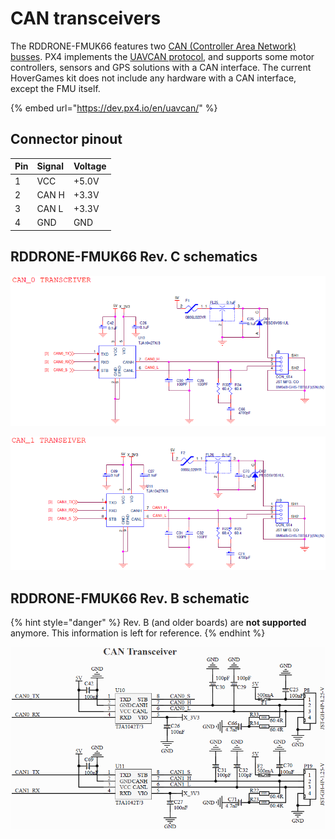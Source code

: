 # CAN transceivers

The RDDRONE-FMUK66 features two [CAN \(Controller Area Network\) busses](https://en.wikipedia.org/wiki/CAN_bus). PX4 implements the [UAVCAN protocol](https://en.wikipedia.org/wiki/UAVCAN), and supports some motor controllers, sensors and GPS solutions with a CAN interface. The current HoverGames kit does not include any hardware with a CAN interface, except the FMU itself.

{% embed url="https://dev.px4.io/en/uavcan/" %}

## Connector pinout

| Pin | Signal | Voltage |
| :--- | :--- | :--- |
| 1 | VCC | +5.0V |
| 2 | CAN H | +3.3V |
| 3 | CAN L | +3.3V |
| 4 | GND | GND |

## RDDRONE-FMUK66 Rev. C schematics

![](../../.gitbook/assets/c-can0.png)

![](../../.gitbook/assets/c-can1.png)

## RDDRONE-FMUK66 Rev. B schematic

{% hint style="danger" %}
Rev. B \(and older boards\) are **not supported** anymore. This information is left for reference.
{% endhint %}

![](../../.gitbook/assets/can%20%281%29.PNG)

